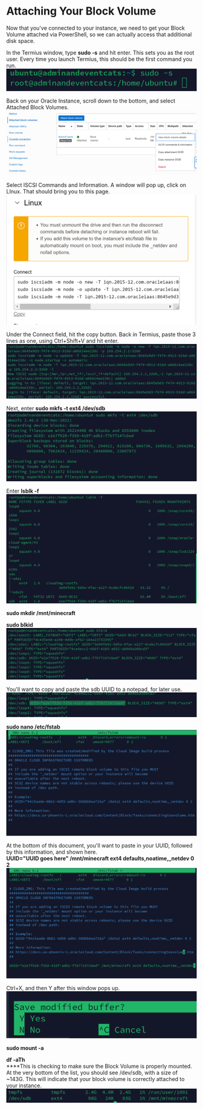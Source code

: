 # Attaching Your Block Volume

Now that you've connected to your instance, we need to get your Block Volume attached via PowerShell, so we can actually access that additional disk space.&#x20;

In the Termius window, type **sudo -s** and hit enter. This sets you as the root user. Every time you launch Termius, this should be the first command you run. \
![](<../../.gitbook/assets/image (14).png>)

Back on your Oracle Instance, scroll down to the bottom, and select Attached Block Volumes. \
![](<../../.gitbook/assets/image (26).png>)

Select ISCSI Commands and Information. A window will pop up, click on LInux. That should bring you to this page. \
![](<../../.gitbook/assets/image (13).png>)

Under the Connect field, hit the copy button. Back in Termius, paste those 3 lines as one, using Ctrl+Shift+V and hit enter.\
![](<../../.gitbook/assets/image (3).png>)

Next, enter **sudo mkfs -t ext4 /dev/sdb** \
****![](<../../.gitbook/assets/image (23) (1).png>)****

Enter **lsblk -f**\
****![](<../../.gitbook/assets/image (21) (1).png>)****

**sudo mkdir /mnt/minecraft**

**sudo blkid**\
****![](<../../.gitbook/assets/image (11) (2).png>)****

You'll want to copy and paste the sdb UUID to a notepad, for later use. \
![](<../../.gitbook/assets/image (17).png>)

**sudo nano /etc/fstab**\
****![](<../../.gitbook/assets/image (15).png>)****

At the bottom of this document, you'll want to paste in your UUID, followed by this information, and shown here. \
**UUID="UUID goes here" /mnt/minecraft ext4 defaults,noatime,\_netdev 0 2**\
****![](<../../.gitbook/assets/image (18) (1).png>)****

Ctrl+X, and then Y after this window pops up. \
![](<../../.gitbook/assets/image (10).png>)

**sudo mount -a**

**df -aTh**\
****This is checking to make sure the Block Volume is properly mounted. At the very bottom of the list, you should see /dev/sdb, with a size of \~143G. This will indicate that your block volume is correctly attached to your instance.\
![](<../../.gitbook/assets/image (4).png>)



